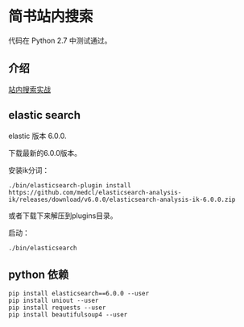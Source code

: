 # 简书站内搜索

代码在 Python 2.7 中测试通过。

## 介绍
[站内搜索实战](https://www.letiantian.xyz/p/101794.html)

## elastic search

elastic 版本 6.0.0.

下载最新的6.0.0版本。

安装ik分词：
```
./bin/elasticsearch-plugin install https://github.com/medcl/elasticsearch-analysis-ik/releases/download/v6.0.0/elasticsearch-analysis-ik-6.0.0.zip
```
或者下载下来解压到plugins目录。

启动：
```
./bin/elasticsearch
```

## python 依赖

```
pip install elasticsearch==6.0.0 --user
pip install uniout --user
pip install requests --user
pip install beautifulsoup4 --user
```

